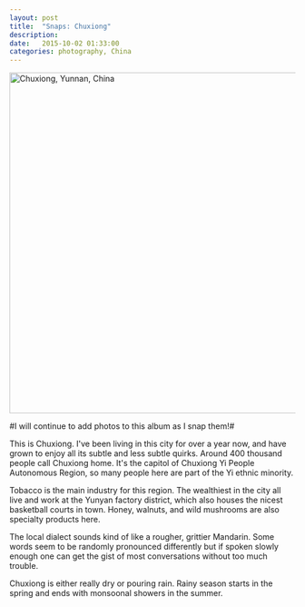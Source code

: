 ```yaml
---
layout: post
title:  "Snaps: Chuxiong"
description: 
date:   2015-10-02 01:33:00
categories: photography, China
---
```


<a data-flickr-embed="true"  href="https://www.flickr.com/photos/136459740@N03/albums/72157658953713439" title="Chuxiong, Yunnan, China"><img src="https://farm1.staticflickr.com/669/21787478532_67579b2d7c_c.jpg" width="800" height="600" alt="Chuxiong, Yunnan, China"></a><script async src="//embedr.flickr.com/assets/client-code.js" charset="utf-8"></script>

#I will continue to add photos to this album as I snap them!#

This is Chuxiong. I've been living in this city for over a year now, and have grown to enjoy all its subtle and less subtle quirks. Around 400 thousand people call Chuxiong home. It's the capitol of Chuxiong Yi People Autonomous Region, so many people here are part of the Yi ethnic minority. 

Tobacco is the main industry for this region. The wealthiest in the city all live and work at the Yunyan factory district, which also houses the nicest basketball courts in town. Honey, walnuts, and wild mushrooms are also specialty products here.

The local dialect sounds kind of like a rougher, grittier Mandarin. Some words seem to be randomly pronounced differently but if spoken slowly enough one can get the gist of most conversations without too much trouble. 

Chuxiong is either really dry or pouring rain. Rainy season starts in the spring and ends with monsoonal showers in the summer.

